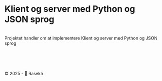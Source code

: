 # Klient og server med Python og JSON sprog
<br>
Projektet handler om at implementere Klient og server med Python og JSON sprog

<br><br><br><br>
&copy; 2025 - 🍃 Rasekh
